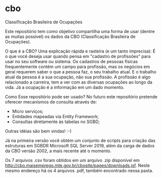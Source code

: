 # cbo
Classificação Brasileira de Ocupações

Este repositório tem como objetivo compartilha uma forma de usar (dentre as muitas possível) os dados da CBO (Classificação Brasileira de Ocupações).

O que é a CBO?
Uma explicação rápida e rasteira (e um tanto imprecisa): É o que você deseja usar quando pensa em "cadastro de profissões" para usar no seu software ou sistema. 
Os cadastros de pessoas físicas frequentemente contém um campo para profissão, mas os negócios em geral requerem saber o que a pessoa faz, o seu trabalho atual.
E o trabalho atual da pessoa é a sua ocupação, não sua profissão. A profissão é algo relacionado a carreira, tem a ver com as diversas ocupações ao longo da vida.
Já a ocupação é a informação em um dado momento.

Como Esse repositório pode ser usado?
No futuro este repositório pretende oferecer mecanismos de consulta através de:
- Micro serviços;
- Entidades mapeadas via Entity Framework;
- Consultas diretamente às tabelas no SGBD;

Outras idéias são bem vindas! :-)

Já na primeira versão você obtém  um conjunto de scripts para criação das estruturas em SGBDR Microsoft SQL Server 2019, além da carga de dados da CBO versão 2002, a mais recente até o momento.



Os 7 arquivos .csv foram obtidos em um arquivo .zip disponível em  http://cbo.maisemprego.mte.gov.br/cbosite/pages/downloads.jsf.
Neste mesmo endereço há os 4 arquivos .pdf, também encontrado nessa pasta.
